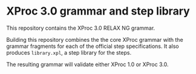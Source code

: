 # XProc 3.0 grammar and step library

This repository contains the XProc 3.0 RELAX NG grammar.

Building this repository combines the the core XProc grammar with the
grammar fragments for each of the official step specifications. It
also produces `library.xpl`, a step library for the steps.

The resulting grammar will validate either XProc 1.0 or XProc 3.0.
